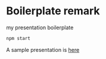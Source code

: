 # Boilerplate remark

my presentation boilerplate

```bash
npm start
```

A sample presentation is [here](http://hakashun.github.io/boilerplate-remark/)